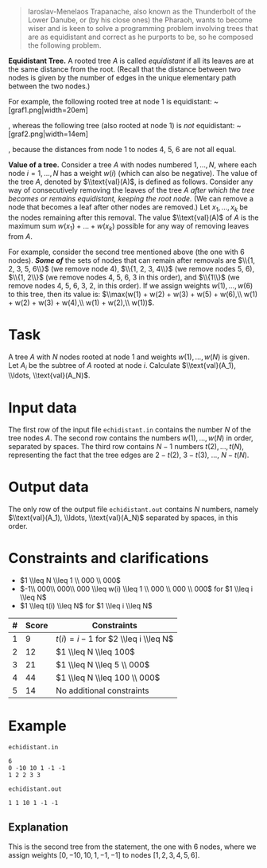 > Iaroslav-Menelaos Trapanache, also known as the Thunderbolt of the Lower Danube, or (by his close ones) the Pharaoh, wants to become wiser and is keen to solve a programming problem involving trees that are as equidistant and correct as he purports to be, so he composed the following problem.

**Equidistant Tree.** A rooted tree $A$ is called *equidistant* if all its leaves are at the same distance from the root. (Recall that the distance between two nodes is given by the number of edges in the unique elementary path between the two nodes.)

For example, the following rooted tree at node $1$ is equidistant:
~[graf1.png|width=20em]

, whereas the following tree (also rooted at node $1$) is *not* equidistant:
~[graf2.png|width=14em]

, because the distances from node $1$ to nodes $4$, $5$, $6$ are not all equal.

**Value of a tree.** Consider a tree $A$ with nodes numbered $1, \ldots, N$, where each node $i = 1, \ldots, N$ has a weight $w(i)$ (which can also be negative). The value of the tree $A$, denoted by $\\text{val}(A)$, is defined as follows. Consider any way of consecutively removing the leaves of the tree $A$ *after which the tree becomes or remains equidistant, keeping the root node.* (We can remove a node that becomes a leaf after other nodes are removed.) Let $x_1, \ldots, x_k$ be the nodes remaining after this removal. The value $\\text{val}(A)$ of $A$ is the maximum sum $w(x_1) + \ldots + w(x_k)$ possible for any way of removing leaves from $A$.

For example, consider the second tree mentioned above (the one with $6$ nodes). ***Some of*** the sets of nodes that can remain after removals are $\\{1, 2, 3, 5, 6\\}$ (we remove node $4$), $\\{1, 2, 3, 4\\}$ (we remove nodes $5$, $6$), $\\{1, 2\\}$ (we remove nodes $4$, $5$, $6$, $3$ in this order), and $\\{1\\}$ (we remove nodes $4$, $5$, $6$, $3$, $2$, in this order). If we assign weights $w(1), \ldots, w(6)$ to this tree, then its value is: $\\max(w(1) + w(2) + w(3) + w(5) + w(6),\\ w(1) + w(2) + w(3) + w(4),\\ w(1) + w(2),\\ w(1))$.

# Task

A tree $A$ with $N$ nodes rooted at node $1$ and weights $w(1), \ldots, w(N)$ is given. Let $A_i$ be the subtree of $A$ rooted at node $i$. Calculate $\\text{val}(A_1), \\ldots, \\text{val}(A_N)$.

# Input data

The first row of the input file `echidistant.in` contains the number $N$ of the tree nodes $A$. The second row contains the numbers $w(1), \ldots, w(N)$ in order, separated by spaces. The third row contains $N - 1$ numbers $t(2), \ldots, t(N)$, representing the fact that the tree edges are $2 - t(2)$, $3 - t(3)$, $\ldots$, $N - t(N)$.

# Output data

The only row of the output file `echidistant.out` contains $N$ numbers, namely $\\text{val}(A_1), \\ldots, \\text{val}(A_N)$ separated by spaces, in this order.

# Constraints and clarifications

* $1 \\leq N \\leq 1 \\ 000 \\ 000$
* $-1\\ 000\\ 000\\ 000 \\leq w(i) \\leq 1 \\ 000 \\ 000 \\ 000$ for $1 \\leq i \\leq N$
* $1 \\leq t(i) \\leq N$ for $1 \\leq i \\leq N$

| # | Score | Constraints                                   |
| - | ------- | -------------------------------------------- |
| 1 |    9    | $t(i) = i - 1$ for $2 \\leq i \\leq N$     |
| 2 |   12    | $1 \\leq N \\leq 100$                          |
| 3 |   21    | $1 \\leq N \\leq 5 \\ 000$                      |
| 4 |   44    | $1 \\leq N \\leq 100 \\ 000$                    |
| 5 |   14    | No additional constraints                |

# Example

`echidistant.in`
```
6
0 -10 10 1 -1 -1
1 2 2 3 3
```

`echidistant.out`
```
1 1 10 1 -1 -1
```

## Explanation

This is the second tree from the statement, the one with $6$ nodes, where we assign weights $[0, -10, 10, 1, -1, -1]$ to nodes $[1, 2, 3, 4, 5, 6]$.
